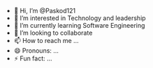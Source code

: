 - 👋 Hi, I’m @Paskod121
- 👀 I’m interested in Technology and leadership 
- 🌱 I’m currently learning Software Engineering 
- 💞️ I’m looking to collaborate 
- 📫 How to reach me ...
- 😄 Pronouns: ...
- ⚡ Fun fact: ...

<!---
Paskod121/Paskod121 is a ✨ special ✨ repository because its `README.md` (this file) appears on your GitHub profile.
You can click the Preview link to take a look at your changes.
--->

